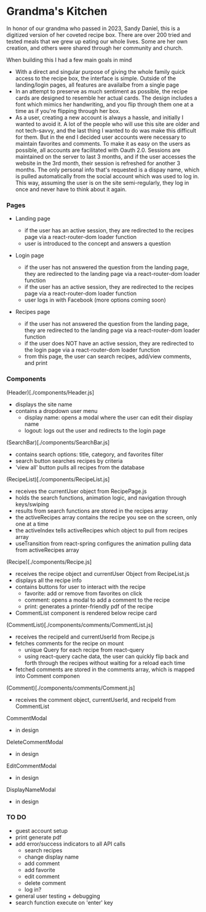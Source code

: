 # Grandma's Kitchen

In honor of our grandma who passed in 2023, Sandy Daniel, this is a digitized version of her coveted recipe box. There are over 200 tried and tested meals that we grew up eating our whole lives. Some are her own creation, and others were shared through her community and church. 

When building this I had a few main goals in mind
- With a direct and singular purpose of giving the whole family quick access to the recipe box, the interface is simple. Outside of the landing/login pages, all features are availalbe from a single page
- In an attempt to preserve as much sentiment as possible, the recipe cards are designed to resemble her actual cards. The design includes a font which mimics her handwriting, and you flip through them one at a time as if you're flipping through her box.
- As a user, creating a new account is always a hassle, and initially I wanted to avoid it. A lot of the people who will use this site are older and not tech-savvy, and the last thing I wanted to do was make this difficult for them. But in the end I decided user accounts were necessary to maintain favorites and comments. To make it as easy on the users as possible, all accounts are facilitated with Oauth 2.0. Sessions are maintained on the server to last 3 months, and if the user accesses the website in the 3rd month, their session is refreshed for another 3 months. The only personal info that's requested is a dispay name, which is pulled automatically from the social account which was used to log in. This way, assuming the user is on the site semi-regularly, they log in once and never have to think about it again.

### Pages
- Landing page
    - if the user has an active session, they are redirected to the recipes page via a react-router-dom loader function
    - user is introduced to the concept and answers a question

- Login page
    - if the user has not answered the question from the landing page, they are redirected to the landing page via a react-router-dom loader function
    - if the user has an active session, they are redirected to the recipes page via a react-router-dom loader function
    -  user logs in with Facebook (more options coming soon)


- Recipes page
    - if the user has not answered the question from the landing page, they are redirected to the landing page via a react-router-dom loader function
    - if the user does NOT have an active session, they are redirected to the login page via a react-router-dom loader function
    - from this page, the user can search recipes, add/view comments, and print


### Components

(Header)[./components/Header.js]
- displays the site name
- contains a dropdown user menu
    - display name: opens a modal where the user can edit their display name
    - logout: logs out the user and redirects to the login page

(SearchBar)[./components/SearchBar.js]
- contains search options: title, category, and favorites filter
- search button searches recipes by criteria
- 'view all' button pulls all recipes from the database

(RecipeList)[./components/RecipeList.js]
- receives the currentUser object from RecipePage.js
- holds the search functions, animation logic, and navigation through keys/swiping
- results from search functions are stored in the recipes array
- the activeRecipes array contains the recipe you see on the screen, only one at a time
- the activeIndex tells activeRecipes which object to pull from recipes array
- useTransition from react-spring configures the animation pulling data from activeRecipes array

(Recipe)[./components/Recipe.js]
- receives the recipe object and currentUser Object from RecipeList.js
- displays all the recipe info
- contains buttons for user to interact with the recipe
    - favorite: add or remove from favorites on click
    - comment: opens a modal to add a comment to the recipe
    - print: generates a printer-friendly pdf of the recipe
- CommentList component is rendered below recipe card

(CommentList)[./components/comments/CommentList.js]
- receives the recipeId and currentUserId from Recipe.js
- fetches comments for the recipe on mount
    - unique Query for each recipe from react-query
    - using react-query cache data, the user can quickly flip back and forth through the recipes without waiting for a reload each time
- fetched comments are stored in the comments array, which is mapped into Comment componen

(Comment)[./components/comments/Comment.js]
- receives the comment object, currentUserId, and recipeId from CommentList

CommentModal
- in design

DeleteCommentModal
- in design

EditCommentModal
- in design

DisplayNameModal
- in design

### TO DO

- guest account setup
- print generate pdf
- add error/success indicators to all API calls
    - search recipes
    - change display name
    - add comment
    - add favorite
    - edit comment
    - delete comment
    - log in?
- general user testing + debugging
- search function execute on 'enter' key